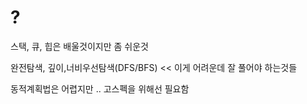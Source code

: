# ?

스택, 큐, 힙은 배울것이지만 좀 쉬운것



완전탐색, 깊이,너비우선탐색(DFS/BFS) << 이게 어려운데 잘 풀어야 하는것들

동적계획법은 어렵지만 .. 고스펙을 위해선 필요함